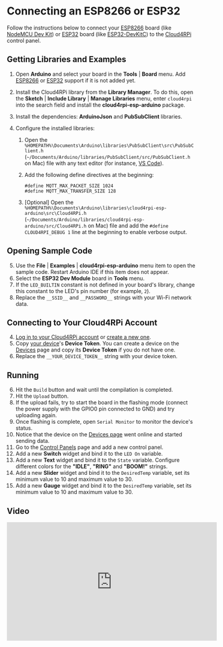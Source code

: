 # Connecting an ESP8266 or ESP32

Follow the instructions below to connect your [ESP8266](https://en.wikipedia.org/wiki/ESP8266) board (like [NodeMCU Dev Kit](http://www.nodemcu.com/index_en.html#fr_54747661d775ef1a3600009e)) or [ESP32](https://en.wikipedia.org/wiki/ESP32) board (like [ESP32-DevKitC](https://www.espressif.com/en/products/hardware/esp32-devkitc/overview)) to the [Cloud4RPi](https://cloud4rpi.io) control panel.

## Getting Libraries and Examples

1.  Open **Arduino** and select your board in the **Tools** | **Board** menu. Add [ESP8266](https://github.com/esp8266/Arduino#installing-with-boards-manager) or [ESP32](https://github.com/espressif/arduino-esp32/blob/master/docs/arduino-ide/boards_manager.md) support if it is not added yet.
2.  Install the Cloud4RPi library from the **Library Manager**. To do this, open the **Sketch** | **Include Library** | **Manage Libraries** menu, enter `cloud4rpi` into the search field and install the **cloud4rpi-esp-arduino** package.
3.  Install the dependencies: **ArduinoJson** and **PubSubClient** libraries.
4.  Configure the installed libraries:

    1.  Open the `%HOMEPATH%\Documents\Arduino\libraries\PubSubClient\src\PubSubClient.h` (`~/Documents/Arduino/libraries/PubSubClient/src/PubSubClient.h` on Mac) file with any text editor (for instance, [VS Code](https://code.visualstudio.com)).
    2.  Add the following define directives at the beginning:

            #define MQTT_MAX_PACKET_SIZE 1024
            #define MQTT_MAX_TRANSFER_SIZE 128

    3.  [Optional] Open the `%HOMEPATH%\Documents\Arduino\libraries\cloud4rpi-esp-arduino\src\Cloud4RPi.h` (`~/Documents/Arduino/libraries/cloud4rpi-esp-arduino/src/Cloud4RPi.h` on Mac) file and add the `#define CLOUD4RPI_DEBUG 1` line at the beginning to enable verbose output.

## Opening Sample Code

5. Use the **File** | **Examples** | **cloud4rpi-esp-arduino** menu item to open the sample code. Restart Arduino IDE if this item does not appear.
6. Select the **ESP32 Dev Module** board in **Tools** menu.
7. If the `LED_BUILTIN` constant is not defined in your board's library, change this constant to the LED's pin number (for example, `2`).
8. Replace the `__SSID__` and `__PASSWORD__` strings with your Wi-Fi network data.

## Connecting to Your Cloud4RPi Account

4. [Log in to your Cloud4RPi account](https://cloud4rpi.io/signin) or [create a new one](https://cloud4rpi.io/register).
5. Copy [your device](https://cloud4rpi.io/devices)'s **Device Token**. You can create a device on the [Devices](https://cloud4rpi.io/devices) page and copy its **Device Token** if you do not have one.
6. Replace the `__YOUR_DEVICE_TOKEN__` string with your device token.

## Running

6. Hit the `Build` button and wait until the compilation is completed.
7. Hit the `Upload` button.
8. If the upload fails, try to start the board in the flashing mode (connect the power supply with the GPIO0 pin connected to GND) and try uploading again.
9. Once flashing is complete, open `Serial Monitor` to monitor the device's status.
10. Notice that the device on the [Devices page](https://cloud4rpi.io/devices) went online and started sending data.
11. Go to the [Control Panels](https://cloud4rpi.io/control-panels/) page and add a new control panel.
12. Add a new **Switch** widget and bind it to the `LED On` variable.
13. Add a new **Text** widget and bind it to the `State` variable. Configure different colors for the **"IDLE"**, **"RING"** and **"BOOM!"** strings.
14. Add a new **Slider** widget and bind it to the `DesiredTemp` variable, set its minimum value to 10 and maximum value to 30.
15. Add a new **Gauge** widget and bind it to the `DesiredTemp` variable, set its minimum value to 10 and maximum value to 30.

## Video

<iframe width="560" height="315" src="https://www.youtube.com/embed/5lpbJHRNVMo" frameborder="0" allow="autoplay; encrypted-media" allowfullscreen></iframe>
